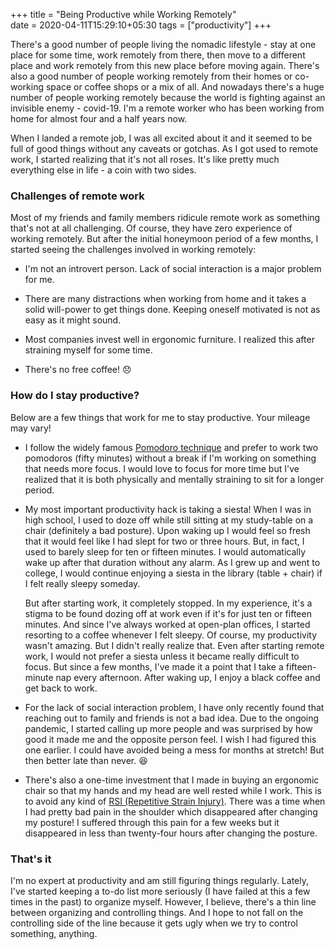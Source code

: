 +++
title = "Being Productive while Working Remotely"                           
date = 2020-04-11T15:29:10+05:30
tags = ["productivity"]
+++

There's a good number of people living the nomadic lifestyle - stay at one
place for some time, work remotely from there, then move to a different
place and work remotely from this new place before moving again. There's
also a good number of people working remotely from their homes or co-working
space or coffee shops or a mix of all. And nowadays there's a huge number of
people working remotely because the world is fighting against an invisible
enemy - covid-19. I'm a remote worker who has been working from home for
almost four and a half years now.

When I landed a remote job, I was all excited about it and it seemed to be full
of good things without any caveats or gotchas. As I got used to remote work, I
started realizing that it's not all roses. It's like pretty much everything
else in life - a coin with two sides.

### Challenges of remote work

Most of my friends and family members ridicule remote work as something that's
not at all challenging. Of course, they have zero experience of working
remotely. But after the initial honeymoon period of a few months, I started
seeing the challenges involved in working remotely:

* I'm not an introvert person. Lack of social interaction is a major problem
  for me.

* There are many distractions when working from home and it takes a solid
  will-power to get things done. Keeping oneself motivated is not as easy as it
  might sound.

* Most companies invest well in ergonomic furniture. I realized this after
  straining myself for some time.

* There's no free coffee! :disappointed:

### How do I stay productive?

Below are a few things that work for me to stay productive. Your mileage may
vary!

* I follow the widely famous [Pomodoro
  technique](https://en.wikipedia.org/wiki/Pomodoro_Technique) and prefer to work
  two pomodoros (fifty minutes) without a break if I'm working on something that
  needs more focus. I would love to focus for more time but I've realized that it
  is both physically and mentally straining to sit for a longer period.

* My most important productivity hack is taking a siesta! When I was in
  high school, I used to doze off while still sitting at my study-table on a
  chair (definitely a bad posture). Upon waking up I would feel so fresh that it
  would feel like I had slept for two or three hours. But, in fact, I used to
  barely sleep for ten or fifteen minutes. I would automatically wake up after
  that duration without any alarm. As I grew up and went to college, I would
  continue enjoying a siesta in the library (table + chair) if I felt really
  sleepy someday.

    But after starting work, it completely stopped. In my experience, it's a
    stigma to be found dozing off at work even if it's for just ten or fifteen
    minutes. And since I've always worked at open-plan offices, I started resorting to
    a coffee whenever I felt sleepy. Of course, my productivity wasn't amazing. But I
    didn't really realize that. Even after starting remote work, I would not
    prefer a siesta unless it became really difficult to focus. But since
    a few months, I've made it a point that I take a fifteen-minute nap every
    afternoon. After waking up, I enjoy a black coffee and get back to work.

* For the lack of social interaction problem, I have only recently found that reaching
  out to family and friends is not a bad idea. Due to the ongoing pandemic, I
  started calling up more people and was surprised by how good it made me and the
  opposite person feel. I wish I had figured this one earlier. I could have
  avoided being a mess for months at stretch! But then better late than never.
:laughing:

* There's also a one-time investment that I made in buying an ergonomic chair
  so that my hands and my head are well rested while I work. This is to avoid
  any kind of [RSI (Repetitive Strain
  Injury)](https://en.wikipedia.org/wiki/Repetitive_strain_injury). There was a
  time when I had pretty bad pain in the shoulder which disappeared after changing
  my posture! I suffered through this pain for a few weeks but it disappeared in
  less than twenty-four hours after changing the posture.

### That's it

I'm no expert at productivity and am still figuring things regularly. Lately,
I've started keeping a to-do list more seriously (I have failed at this a few
times in the past) to organize myself. However, I believe, there's a thin line
between organizing and controlling things. And I hope to not fall on the
controlling side of the line because it gets ugly when we try to control
something, anything.
